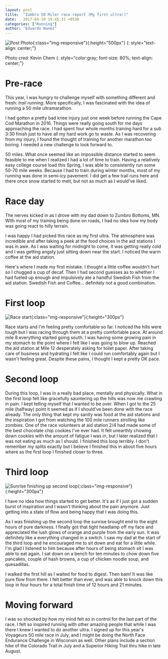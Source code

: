 ```yaml
---
layout: post
title:  "Zumbro 50 Miler race report (My first ultra!)"
date:   2017-04-10 19:45:31 +0530
categories: ["Running"]
author: "Eduardo Nunez"
---
```


![Post Photo](/posts-photos/2017-04-10-zumbro50/zumbro1.jpg){:class="img-responsive"}{:height="500px"} 
{: style="text-align: center;"}


Photo cred: Kevin Chem
{: style="color:gray; font-size: 80%; text-align: center;"}


# Pre-race

This year, I was hungry to challenge myself with something different and fresh: *trail running*. More specifically, I was fascinated with the idea of running a 50 mile ultramarathon.

I had gotten a pretty bad knee injury just one week before running the Cape Cod Marathon in 2016. Things were really going south for me days approaching the race. I had spent four whole months training hard for a sub 3:30 finish just to have all my hard work go to waste. As I was recovering from my injury, I found the thought of training for another marathon too boring. I needed a new challenge to look forward to.

50 miles. What once seemed like an impossible distance started to seem feasible to me when I realized I had a lot of time to train. Having a relatively easy college course load this Spring, I was able to consistently run some 50-70 mile weeks. Because I had to train during winter months, most of my running was done in semi-icy pavement. I did get a few trail runs here and there once snow started to melt, but not as much as I would've liked.

# Race day

The nerves kicked in as I drove with my dad down to Zumbro Bottoms, MN. With most of my training being done on roads, I had no idea how my body was going react to hilly terrain.

I was happy I had picked this race as my first ultra. The atmosphere was incredible and after taking a peek at the food choices in the aid stations I was in awe. As I was waiting for midnight to come, it was getting really cold and I was getting angsty just sitting down near the start. I noticed the warm coffee at the aid station.

Here's where I made my first mistake. I thought a little coffee wouldn't hurt so I chugged a cup of decaf. Then I had second guesses as to whether I had fueled up enough and impulsively ate a handful Swedish Fish from the aid station. Swedish Fish and Coffee... definitely not a good combination.


# First loop

![Race start](/posts-photos/2017-04-10-zumbro50/zumbro2.jpg){:class="img-responsive"}{:height="300px"} 

Race starts and I'm feeling pretty comfortable so far. I noticed the hills were tough but I was racing through them at a pretty comfortable pace. At around mile 8 everything started going south. I was having some growing pain in my stomach to the point where I felt like I was going to blow up. Reached the aid station at Mile 12 desperately asking for toilet paper. After taking care of business and hydrating I felt like I could run comfortably again but I wasn't feeling great. Despite these pains, I thought I kept a pretty OK pace.


# Second loop

During this loop, I was in a really bad place, mentally and physically. What in the first loop felt like gracefully sauntering up the hills was now me crawling in pain. I kept telling myself that I wanted to be over. When I got to the 25 mile (halfway) point it seemed as if I should've been done with the race already. The only thing that kept my sanity was food at the aid stations and the inspiration I got from watching the 100 mile runners strolling like zombies. One of the race volunteers at aid station 2/4 had made some of the best chocolate chip cookies I've ever had. It felt unearthly chowing down cookies with the amount of fatigue I was in, but I later realized that I was not eating as much as I should. I finished this loop terribly. I don't remember my splits exactly but I believe I finished this in about five hours where as the first loop I finished closer to three.

# Third loop

![Sunrise finishing up second loop](/posts-photos/2017-04-10-zumbro50/zumbro3.jpg){:class="img-responsive"}{:height="300px"} 

I have no idea how things started to get better. It's as if I just got a sudden burst of inspiration and I wasn't thinking about the pain anymore. Just getting into a state of flow and being happy that I was doing this.

As I was finishing up the second loop the sunrise brought end to the eight hours of pure darkness. I finally got that tight headlamp off my face and appreciated the lush glows of orange and purple from the early sun. It was definitely like a everything changed in a switch. I saw my dad at the start of the third loop and he encouraged me to sit down and eat for a little while. I'm glad I listened to him because after hours of being stomach sit I was able to eat again. I sat down on a bench for ten minutes to chow down five pancakes, couple of hash browns, a cup of chicken noodle soup, and quesadillas.

I walked the first hill as I waited for food to digest. Then bam! It was like pure flow from there. I felt better than ever, and was able to knock down this loop in four hours for a total finish time of 12 hours and 21 minutes. 

# Moving forward

I was so shocked by how my mind felt so in control for the last part of the race. I felt so inspired running with other amazing people that while I was there I knew I wanted to do another ultra. I signed up for this year's Voyageurs 50 mile race in July, and I might be doing the North Face Endurance Challenge in Wisconsin as well. Other plans include a section hike of the Colorado Trail in July and a Superior Hiking Trail thru hike in late August.